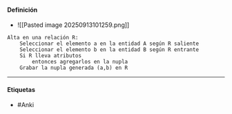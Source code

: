 #### Definición
- ![[Pasted image 20250913101259.png]]
```
Alta en una relación R:
	Seleccionar el elemento a en la entidad A según R saliente
	Seleccionar el elemento b en la entidad B según R entrante
	Si R lleva atributos
		entonces agregarlos en la nupla
	Grabar la nupla generada (a,b) en R
```
***
#### Etiquetas
- #Anki 